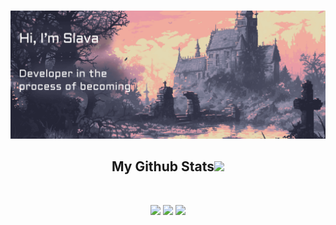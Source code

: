<html lang="en">  
<head>  
    <meta charset="UTF-8">  
    <meta name="viewport" content="width=device-width, initial-scale=1.0">
<!--     <link rel="stylesheet" href="./assets/styles.css">   -->
</head>  
<body>

![](./assets/004.webp)

<h2 align="center">
	My Github Stats<img src="https://media.giphy.com/media/VgCDAzcKvsR6OM0uWg/giphy.gif" width="50">
</h2>
<br/>
<div align="center">
	
![](http://github-profile-summary-cards.vercel.app/api/cards/profile-details?username=SlavaKuntsov&theme=dracula)
![](http://github-profile-summary-cards.vercel.app/api/cards/stats?username=SlavaKuntsov&theme=dracula)
![](http://github-profile-summary-cards.vercel.app/api/cards/repos-per-language?username=SlavaKuntsov&theme=dracula)
<!--     ![Codewars](https://github.r2v.ch/codewars?user=slava_kunz&hide_clan=true&theme=purple_dark)   -->
<!--     ![](http://github-profile-summary-cards.vercel.app/api/cards/most-commit-language?username=SlavaKuntsov&theme=dracula)   -->

</div>  
</body>  
</html>

<!--
[![Ashutosh's github activity graph](https://github-readme-activity-graph.vercel.app/graph?username=SlavaKuntsov&theme=dracula&days=60)](https://github.com/ashutosh00710/github-readme-activity-graph)
<img src="https://github-readme-stats.vercel.app/api/top-langs/?username=SlavaKuntsov&theme=dracula&layout=compact">
<img src="https://github-readme-stats.vercel.app/api?username=SlavaKuntsov&show_icons=true&theme=dracula&hide=contribs">
-->

